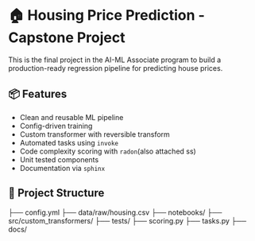 # 🏠 Housing Price Prediction - Capstone Project

This is the final project in the AI-ML Associate program to build a production-ready regression pipeline for predicting house prices.

## 📦 Features
- Clean and reusable ML pipeline
- Config-driven training
- Custom transformer with reversible transform
- Automated tasks using `invoke`
- Code complexity scoring with `radon`(also attached ss)
- Unit tested components
- Documentation via `sphinx`

## 📁 Project Structure
├── config.yml
├── data/raw/housing.csv
├── notebooks/
├── src/custom_transformers/
├── tests/
├── scoring.py
├── tasks.py
├── docs/
